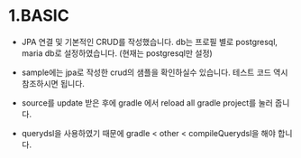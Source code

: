 # 1.BASIC
- JPA 연결 및 기본적인 CRUD를 작성했습니다. db는 프로필 별로 postgresql, maria db로 설정하였습니다.
(현재는 postgresql만 설정)

- sample에는 jpa로 작성한 crud의 샘플을 확인하실수 있습니다. 테스트 코드 역시 참조하시면 됩니다.

- source를 update 받은 후에 gradle 에서 reload all gradle project를 눌러 줍니다.

- querydsl을 사용하였기 때문에 gradle < other < compileQuerydsl을 해야 합니다.
